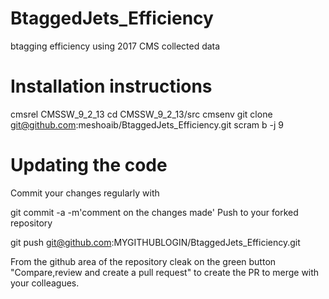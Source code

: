 # BtaggedJets_Efficiency

btagging efficiency using 2017 CMS collected data

# Installation instructions

cmsrel CMSSW_9_2_13
cd CMSSW_9_2_13/src
cmsenv
git clone git@github.com:meshoaib/BtaggedJets_Efficiency.git
scram b -j 9

# Updating the code

Commit your changes regularly with

git commit -a -m'comment on the changes made'
Push to your forked repository

git push git@github.com:MYGITHUBLOGIN/BtaggedJets_Efficiency.git

From the github area of the repository cleak on the green button "Compare,review and create a pull request" to create the PR to merge with your colleagues.
